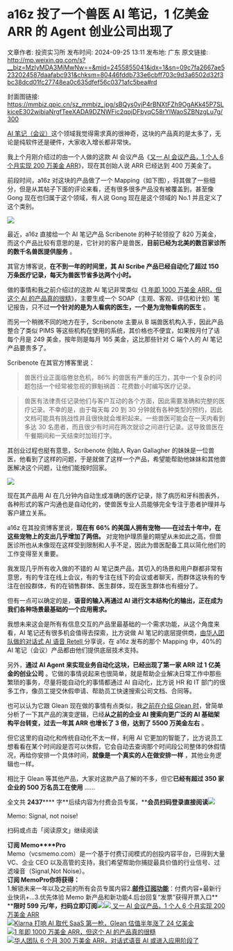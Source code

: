 # a16z 投了一个兽医 AI 笔记，1 亿美金 ARR 的 Agent 创业公司出现了

文章作者: 投资实习所
发布时间: 2024-09-25 13:11
发布地: 广东
原文链接: http://mp.weixin.qq.com/s?__biz=MzIyMDA3MjMwNw==&mid=2455855041&idx=1&sn=09c7fa2667ae5232024587daafabc931&chksm=80446fddb733e6cbff703c9d3a6502d32f3bc38dcd01fc27748ea0c635dfef56c0371afc5bea#rd

封面图链接: https://mmbiz.qpic.cn/sz_mmbiz_jpg/sBQys0vjP4rBNXtFZh9OgAKk45P7SLkiceE302wibiaNrgfTeeXADA9DZNWFic2qpjDFbyqC58rYlWaoSZBNzgLu7g/300

[AI
笔记（会议）](http://mp.weixin.qq.com/s?__biz=MzIyMDA3MjMwNw==&mid=2455854850&idx=1&sn=5a124a3e0c586e3ddc23ec5acf463f22&chksm=80446f1eb733e608adfcd1bd959f7720a3e3ffea5dcf0d772a7246a97cc730f3dcb27bbdb666&scene=21#wechat_redirect)这个领域我觉得需求真的很神奇，这块的产品真的是太多了，无论是纯软件还是硬件，大家收入增长都非常快。

我上个月刚介绍过的由一个人做的这款 AI 会议产品《[又一 AI 会议产品，1 个人 6 个月实现 200 万美金
ARR](http://mp.weixin.qq.com/s?__biz=MzIyMDA3MjMwNw==&mid=2455854783&idx=1&sn=00c651aff83c145de549c0dfce32aa1f&chksm=80446ea3b733e7b53a9353564e1176365fb481d0f137c226563978ac1bd10e2060e84d000f9d&scene=21#wechat_redirect)》，现在其创始人说
ARR 已经达到 400 万美金了。

前段时间，a16z 对这块的产品做了一个 Mapping（如下图），将其做了一些细分，但是从其帖子下面的评论来看，还有很多很多产品没有被覆盖到，甚至像
Gong 现在也归属于这个领域，有人说 Gong 现在是这个领域的 No.1 并且定义了这个类别。

![](https://mmbiz.qpic.cn/sz_mmbiz_jpg/sBQys0vjP4rBNXtFZh9OgAKk45P7SLkicw6ObkOHdWIxw48C5j8EmepbhUXXiaicDiaEqfQ9GLdyNZQ77nwDQMiacBQ/640?wx_fmt=jpeg&from=appmsg)

最近，a16z 直接给一个 AI 笔记产品 Scribenote 的种子轮领投了 820
万美金，而这个产品比较有意思的是，它针对的客户是兽医，**目前已经为北美的数百家诊所的数千名兽医提供服务** 。

其官方博客说，**在不到一年的时间里，其 AI Scribe 产品已经自动化了超过 150 万条医疗记录，每天为兽医节省多达两个小时。**

做的事情和我之前介绍过的这款 AI 笔记非常类似《[1 年即 1000 万美金 ARR，但这个 AI
的产品真的很糙](http://mp.weixin.qq.com/s?__biz=MzIyMDA3MjMwNw==&mid=2455854774&idx=1&sn=dda59b30d0457fe0860e4246da7d6dd9&chksm=80446eaab733e7bc3f9b7e1561dc028467db9ef5c5b01b1af0333540ad7019f009b521ddba7a&scene=21#wechat_redirect)》，主要生成一个
SOAP（主观、客观、评估和计划）笔记报告，只不过**一个针对的是为人看病的医生，一个是为宠物看病的医生** 。

而另一个稍微不同的地方在于，Scribenote 主要从 B 端兽医机构入手，因此产品整合了类似 PIMS
等这些机构在使用的系统，其价格也不便宜，如果按月付了话每个月是 249 美金，按年则是每月 165 美金，这比那些针对 C 端个人的 AI
笔记产品要贵多了。

Scribenote 在其官方博客里说：

> 兽医行业正面临倦怠危机，86% 的兽医有严重的压力，其中一个复杂的问题包括一个经常被忽视的罪魁祸首：花费数小时编写医疗记录。

> 兽医有法律责任记录他们与客户互动的各个方面，因此需要准确和完整的医疗记录。不幸的是，由于每天每 20 到 30
> 分钟就有各种类型的预约，因此文档可能具有挑战性并且很快就会堆积起来。一些兽医可能会在一天内看到多达 30
> 名患者，而且很少有时间在两次就诊之间进行记录。这导致兽医在午餐期间和一天结束时加班打字。

其创业过程也挺有意思，Scribenote 创始人 Ryan Gallagher
的妹妹是一位兽医，他看到了这样的问题，于是就做了这样一个产品，希望能帮助他妹妹和其他兽医解决这个问题，让他们能按时回家。

![](https://mmbiz.qpic.cn/sz_mmbiz_png/sBQys0vjP4rBNXtFZh9OgAKk45P7SLkicJnlJ5Sn6YfkDBfl1TiaEe3Ww06K9M9IqNwBzJEwsgYLNuIx3Ret6wjw/640?wx_fmt=png&from=appmsg)

现在其产品用 AI
在几分钟内自动生成准确的医疗记录，除了病历和牙科图表外，各种形式的客户沟通也是自动化的，使兽医专业人员能够完全专注于患者护理并与客户建立关系。

a16z 在其投资博客里说，**现在有 66% 的美国人拥有宠物——在过去十年中，在这些宠物上的支出几乎增加了两倍。**
对宠物护理质量的期望从未如此之高，但兽医诊所也从未像现在这样受到限制和人手不足，因此为兽医配备工具以简化他们的工作变得至关重要。

我发现几乎所有收入做的不错的 AI
笔记类产品，其切入的场景和用户群都非常有意思，有的专注在线上会议，有的专注在线下的会议或者聊天，而群体这块有的专注在创投群体，有的在销售群体、医生群体，现在医生群体也有细分了。

但有一点可以确定的是，**语音的输入再通过 AI 进行文本结构化的输出，正在成为我们各种场景最基础的一个应用需求。**

我想未来这会是所有有信息交互的产品里最基础的一个需求功能，从这个角度来看，AI 笔记还有很多机会值得去探索，比方说做 AI
笔记的底层提供商，[由华人团队做的对话式 AI 语音 Retell
](http://mp.weixin.qq.com/s?__biz=MzIyMDA3MjMwNw==&mid=2455854794&idx=1&sn=459cb144dd4d5f60b6c9f7a55423f310&chksm=80446ed6b733e7c06ddfab5279311031d8f86d396cb4e6e3bc78543122dfa987a76b3121b7f1&scene=21#wechat_redirect)分享说，在
a16z 发布的那个 Mapping 中，40%的 AI 笔记（会议）产品都由他们提供底层技术支持。

另外，**通过 AI Agent 来实现业务自动化这块，已经出现了第一家 ARR 过 1 亿美金的创业公司**
。它做的事情说起来也很简单，就是帮助企业解决日常工作中那些繁琐的事务，尽量将能自动化的事情都通过 AI 自动化，比方说 HR 和 IT
部门的很多工作，像员工提交休假申请、帮助员工快速搜索公司文档、合同等。

也可以认为它跟 Glean 现在做的事情有点类似，我[之前在介绍 Glean
时](http://mp.weixin.qq.com/s?__biz=MzIyMDA3MjMwNw==&mid=2455854960&idx=1&sn=255d36f5a1984d49f1e2df56af198b40&chksm=80446f6cb733e67a21761d7cd63bb9b202fe00d6394d135aab103a2cc2c9719d02543378d398&scene=21#wechat_redirect)，曾简单分析了一下其产品的演变逻辑，已经**从之前的企业
AI 搜索向更广泛的 AI 基础架构平台转变，过去一年其 ARR 也增长了 3 倍，达到了 5500 万美金左右** 。

但它这里的自动化和传统自动化不太一样，利用 AI
它更加的智能了，比方说员工想看看在某个时间段是否可以休假，它会自动去查询那个时间段公司整体的休假情况，再给你安排一个具体时间，**就像是一个真实的人在做安排一样**
，其他业务逻辑也一样。

相比于 Glean 等其他产品，大家对这款产品了解的不多，但它**已经有超过 350 家企业的 500 万名员工在使用** ……

全文共 **2437******
字**后续内容为付费会员专属，****会员扫码登录直接阅读**![](https://mmbiz.qpic.cn/sz_mmbiz_png/sBQys0vjP4rBNXtFZh9OgAKk45P7SLkicustB3QgZZyVWZNfJsbPH4B3ISHchcj6BfFG3HRU75rzVxAlEMZoqyA/640?wx_fmt=png&from=appmsg)  

Memo: Signal, not noise!

扫码或点击「阅读原文」继续阅读

**订阅 Memo****Pro**  
Memo（vcsmemo.com）是一个基于付费订阅模式的创投内容平台，已得到大量 VC、企业 CEO
以及高管的支持，我们希望帮助你捕捉最具价值的行业信号、过滤噪音（Signal,Not Noise）。  
**订阅 Memo****Pro****你将获得：**  
1.解锁未来一年以及之前的所有会员专属内容2.[**邮件订阅功能**](http://mp.weixin.qq.com/s?__biz=MzIyMDA3MjMwNw==&mid=2455853781&idx=1&sn=b6f8e3ddc87e9531f3f8c3e9cd98bd9f&chksm=80446ac9b733e3df93b89c17e905182bda7f4d132f3ac468961dfd70badeb92b9fcdf9f7083b&scene=21#wechat_redirect)：付费内容+最新行业快讯+...3.优先体验
Memo 新产品和新功能4.后台回复“发票”获得开票入口**  
****限时 599
元/年，扫码立即订阅**![](https://mmbiz.qpic.cn/mmbiz_png/mrJibAziaMQhQGoNHniac6wGOyRe172dlS0HCYicyjiaCTtly2pULIz6YPNsXeRjoQFSuDYezsia4ibhbAc1X3GKtVRyw/640?wx_fmt=png&wxfrom=5&wx_lazy=1&wx_co=1)[![](https://mmbiz.qpic.cn/sz_mmbiz_jpg/sBQys0vjP4o5GDyhaOSn9cQ9vCOHFPZsNJG447hXYwFkQnv0xIq9Foo9VD5gPvfvo1S2jwtYiaWHX5s3XHYibSJw/640?wx_fmt=jpeg)
又一 AI 会议产品，1 个人 6 个月实现 200 万美金
ARR](https://mp.weixin.qq.com/s?__biz=MzIyMDA3MjMwNw==&mid=2455854783&idx=1&sn=00c651aff83c145de549c0dfce32aa1f&chksm=80446ea3b733e7b53a9353564e1176365fb481d0f137c226563978ac1bd10e2060e84d000f9d&scene=21#wechat_redirect)  
[![](https://mmbiz.qpic.cn/sz_mmbiz_jpg/sBQys0vjP4rHXFj6iaYelEKCUvstgSsy0TvtT3zlicW4DGOxUoH20CJbVjnTXfdrlTgMXzlVn8DYrmT34bQwiaBKw/640?wx_fmt=jpeg)Klarna
打响 AI 取代 SaaS 第一枪，Glean 估值半年涨了 24
亿美金](https://mp.weixin.qq.com/s?__biz=MzIyMDA3MjMwNw==&mid=2455854960&idx=1&sn=255d36f5a1984d49f1e2df56af198b40&chksm=80446f6cb733e67a21761d7cd63bb9b202fe00d6394d135aab103a2cc2c9719d02543378d398&scene=21#wechat_redirect)  
[![](https://mmbiz.qpic.cn/sz_mmbiz_jpg/sBQys0vjP4ogXyzibeoLgz714JYPJq8BfZfGT6kmFq8b5tZXfBWUa33vIjIeciaW4gfRnQplxpia68ton3LDfy57g/640?wx_fmt=jpeg)1
年即 1000 万美金 ARR，但这个 AI
的产品真的很糙](https://mp.weixin.qq.com/s?__biz=MzIyMDA3MjMwNw==&mid=2455854774&idx=1&sn=dda59b30d0457fe0860e4246da7d6dd9&chksm=80446eaab733e7bc3f9b7e1561dc028467db9ef5c5b01b1af0333540ad7019f009b521ddba7a&scene=21#wechat_redirect)  
[![](https://mmbiz.qpic.cn/sz_mmbiz_jpg/sBQys0vjP4pwlYWdwicF1XahwXibHt167IX4NOyFC6kvuaTZl7NZ9FIj62ogbtS12UYONPO7PpVUuMa2pXK77rrg/640?wx_fmt=jpeg)华人团队
6 个月 300 万美金 ARR，对话式语音 AI
或进入应用阶段了](https://mp.weixin.qq.com/s?__biz=MzIyMDA3MjMwNw==&mid=2455854794&idx=1&sn=459cb144dd4d5f60b6c9f7a55423f310&chksm=80446ed6b733e7c06ddfab5279311031d8f86d396cb4e6e3bc78543122dfa987a76b3121b7f1&scene=21#wechat_redirect)

  

